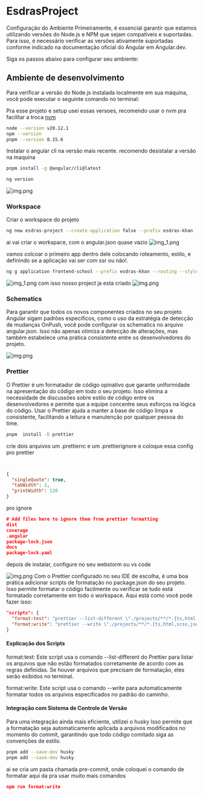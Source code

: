 # EsdrasProject






Configuração do Ambiente
Primeiramente, é essencial garantir que estamos utilizando versões do Node.js e NPM que sejam compatíveis e suportadas. Para isso, é necessário verificar as versões ativamente suportadas conforme indicado na documentação oficial do Angular em Angular.dev.

Siga os passos abaixo para configurar seu ambiente:



## Ambiente de desenvolvimento
Para verificar a versão do Node.js instalada localmente em sua máquina, você pode executar o seguinte comando no terminal:

Pra esse projeto e setup usei  essas versoes, recomendo usar o nvm pra facilitar a troca
[nvm](https://github.com/nvm-sh/nvm)
```bash
node --version v20.12.1
npm --version 
pnpm --version 8.15.6
```

Instalar o angular cli na versão mais recente.
recomendo desistalar a versão na maquina
```bash
pnpm install -g @angular/cli@latest

ng version
```
![img.png](docs/imgs/img.png)
### Workspace
Criar o workspace do projeto

```bash
ng new esdras-project --create-application false --prefix esdras-khan
```

ai vai criar o workspace, com o angular.json quase vazio
![img_1.png](docs/imgs/img_1.png)

vamos colcoar o primeiro app dentro dele
colocando roteamento, estilo, e definindo se a aplicação vai ser com ssr ou não!.
```bash
ng g application frontend-school --prefix esdras-khan --routing --style=scss --strict --ssr false

```
![img_1.png](docs/imgs/img2.png)
com isso nosso project ja esta criado
![img.png](docs/imgs/appcriado.png)

### Schematics
Para garantir que todos os novos componentes criados no seu projeto Angular 
sigam padrões específicos,
como o uso da estratégia de detecção de mudanças OnPush, 
você pode configurar os schematics no arquivo angular.json.
Isso não apenas otimiza a detecção de alterações, mas também 
estabelece uma prática consistente entre os desenvolvedores do projeto.

![img.png](docs/imgs/schematics.png)

### Prettier

O Prettier é um formatador de código opinativo que garante uniformidade na
apresentação do código em todo o seu projeto. Isso elimina a necessidade de 
discussões sobre estilo de código entre os desenvolvedores e 
permite que a equipe concentre seus esforços na lógica do código.
Usar o Prettier ajuda a manter a base de código limpa e consistente, 
facilitando a leitura e manutenção por qualquer pessoa do time.


```bash
pnpm  install -D prettier
```
crie dois arquivos um .prettierrc e um .prettierignore
e coloque essa config pro prettier
```json


{
  "singleQuote": true,
  "tabWidth": 2,
  "printWidth": 120
}
```
pro ignore
```json 
# Add files here to ignore them from prettier formatting
dist
coverage
.angular
package-lock.json
docs
package-lock.yaml

```


depois de instalar, configure no seu webstorm ou vs code

![img.png](docs/imgs/wbe.png)
Com o Prettier configurado no seu IDE de escolha, 
é uma boa prática adicionar scripts de formatação no
package.json do seu projeto. 
Isso permite formatar o código facilmente ou verificar se tudo 
está formatado corretamente em todo o workspace. 
Aqui está como você pode fazer isso:

```json
"scripts": {
  "format:test": "prettier --list-different \"./projects/**/*.{ts,html,scss,json}\"",
  "format:write": "prettier --write \"./projects/**/*.{ts,html,scss,json}\""
}
```

#### Explicação dos Scripts
format:test: Este script usa o comando --list-different do Prettier para listar os arquivos que não estão formatados corretamente de acordo com as regras definidas. Se houver arquivos que precisam de formatação, eles serão exibidos no terminal.

format:write: Este script usa o comando --write para automaticamente formatar todos os arquivos especificados no padrão do caminho.


#### Integração com Sistema de Controle de Versão

Para uma integração ainda mais eficiente, utilizei o husky
Isso permite que a formatação seja automaticamente
aplicada a arquivos modificados no momento do commit, 
garantindo que todo código comitado siga as convenções de estilo.

```bash 
pnpm add --save-dev husky
pnpm add --save-dev husky
```
ai se cria um pasta chamada pre-commit, onde coloquei o comando de formatar
aqui da pra usar muito mais comandos
```json
npm run format:write
```
